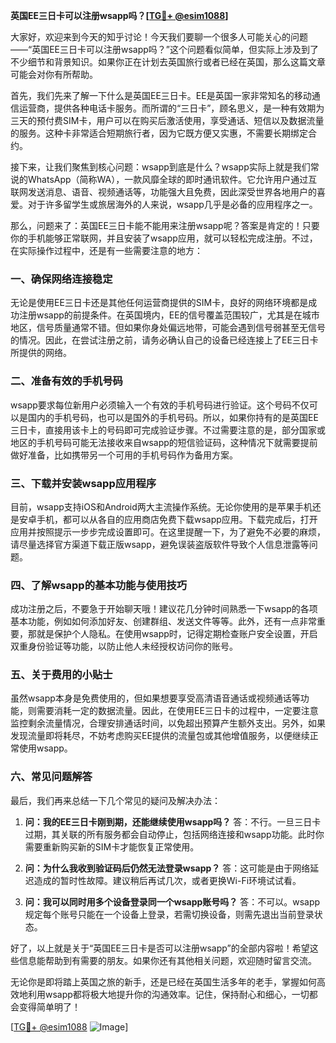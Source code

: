 **英国EE三日卡可以注册wsapp吗？[[TG💪+ @esim1088](https://t.me/s/esim1088)]**

大家好，欢迎来到今天的知乎讨论！今天我们要聊一个很多人可能关心的问题——“英国EE三日卡可以注册wsapp吗？”这个问题看似简单，但实际上涉及到了不少细节和背景知识。如果你正在计划去英国旅行或者已经在英国，那么这篇文章可能会对你有所帮助。

首先，我们先来了解一下什么是英国EE三日卡。EE是英国一家非常知名的移动通信运营商，提供各种电话卡服务。而所谓的“三日卡”，顾名思义，是一种有效期为三天的预付费SIM卡，用户可以在购买后激活使用，享受通话、短信以及数据流量的服务。这种卡非常适合短期旅行者，因为它既方便又实惠，不需要长期绑定合约。

接下来，让我们聚焦到核心问题：wsapp到底是什么？wsapp实际上就是我们常说的WhatsApp（简称WA），一款风靡全球的即时通讯软件。它允许用户通过互联网发送消息、语音、视频通话等，功能强大且免费，因此深受世界各地用户的喜爱。对于许多留学生或旅居海外的人来说，wsapp几乎是必备的应用程序之一。

那么，问题来了：英国EE三日卡能不能用来注册wsapp呢？答案是肯定的！只要你的手机能够正常联网，并且安装了wsapp应用，就可以轻松完成注册。不过，在实际操作过程中，还是有一些需要注意的地方：

### 一、确保网络连接稳定
无论是使用EE三日卡还是其他任何运营商提供的SIM卡，良好的网络环境都是成功注册wsapp的前提条件。在英国境内，EE的信号覆盖范围较广，尤其是在城市地区，信号质量通常不错。但如果你身处偏远地带，可能会遇到信号弱甚至无信号的情况。因此，在尝试注册之前，请务必确认自己的设备已经连接上了EE三日卡所提供的网络。

### 二、准备有效的手机号码
wsapp要求每位新用户必须输入一个有效的手机号码进行验证。这个号码不仅可以是国内的手机号码，也可以是国外的手机号码。所以，如果你持有的是英国EE三日卡，直接用该卡上的号码即可完成验证步骤。不过需要注意的是，部分国家或地区的手机号码可能无法接收来自wsapp的短信验证码，这种情况下就需要提前做好准备，比如携带另一个可用的手机号码作为备用方案。

### 三、下载并安装wsapp应用程序
目前，wsapp支持iOS和Android两大主流操作系统。无论你使用的是苹果手机还是安卓手机，都可以从各自的应用商店免费下载wsapp应用。下载完成后，打开应用并按照提示一步步完成设置即可。在这里提醒一下，为了避免不必要的麻烦，请尽量选择官方渠道下载正版wsapp，避免误装盗版软件导致个人信息泄露等问题。

### 四、了解wsapp的基本功能与使用技巧
成功注册之后，不要急于开始聊天哦！建议花几分钟时间熟悉一下wsapp的各项基本功能，例如如何添加好友、创建群组、发送文件等等。此外，还有一点非常重要，那就是保护个人隐私。在使用wsapp时，记得定期检查账户安全设置，开启双重身份验证等功能，以防止他人未经授权访问你的账号。

### 五、关于费用的小贴士
虽然wsapp本身是免费使用的，但如果想要享受高清语音通话或视频通话等功能，则需要消耗一定的数据流量。因此，在使用EE三日卡的过程中，一定要注意监控剩余流量情况，合理安排通话时间，以免超出预算产生额外支出。另外，如果发现流量即将耗尽，不妨考虑购买EE提供的流量包或其他增值服务，以便继续正常使用wsapp。

### 六、常见问题解答
最后，我们再来总结一下几个常见的疑问及解决办法：
1. **问：我的EE三日卡刚到期，还能继续使用wsapp吗？**
   答：不行。一旦三日卡过期，其关联的所有服务都会自动停止，包括网络连接和wsapp功能。此时你需要重新购买新的SIM卡才能恢复正常使用。
   
2. **问：为什么我收到验证码后仍然无法登录wsapp？**
   答：这可能是由于网络延迟造成的暂时性故障。建议稍后再试几次，或者更换Wi-Fi环境试试看。

3. **问：我可以同时用多个设备登录同一个wsapp账号吗？**
   答：不可以。wsapp规定每个账号只能在一个设备上登录，若需切换设备，则需先退出当前登录状态。

好了，以上就是关于“英国EE三日卡是否可以注册wsapp”的全部内容啦！希望这些信息能帮助到有需要的朋友。如果你还有其他相关问题，欢迎随时留言交流。

无论你是即将踏上英国之旅的新手，还是已经在英国生活多年的老手，掌握如何高效地利用wsapp都将极大地提升你的沟通效率。记住，保持耐心和细心，一切都会变得简单明了！

[[TG💪+ @esim1088](https://t.me/s/esim1088) ![Image](https://i.postimg.cc/4NQfJmqS/Snipaste-2025-05-13-00-14-12.png)]